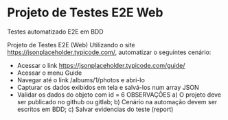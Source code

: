# Projeto de Testes E2E Web
 Testes automatizado E2E em BDD
 
 
Projeto de Testes E2E (Web)
Utilizando o site https://jsonplaceholder.typicode.com/, automatizar o seguintes cenário:
- Acessar o link https://jsonplaceholder.typicode.com/guide/
- Acessar o menu Guide
- Navegar até o link /albums/1/photos e abri-lo
- Capturar os dados exibidos em tela e salvá-los num array JSON
- Validar os dados do objeto com id = 6
OBSERVAÇÕES
a) O projeto deve ser publicado no github ou gitlab;
b) Cenário na automação devem ser escritos em BDD;
c) Salvar evidencias do teste (report)
